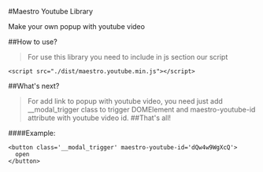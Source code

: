 #Maestro Youtube Library

Make your own popup with youtube video

##How to use?
>For use this library you need to include in js section our script
```
<script src="./dist/maestro.youtube.min.js"></script>
```
##What's next?
>For add link to popup with youtube video, you need just add __modal_trigger class to trigger DOMElement and maestro-youtube-id attribute with youtube video id. 
##That's all!

####Example:
```
<button class='__modal_trigger' maestro-youtube-id='dQw4w9WgXcQ'>
  open
</button>
```
